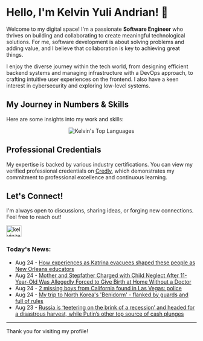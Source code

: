 # Hello, I'm Kelvin Yuli Andrian! 👋

Welcome to my digital space! I'm a passionate **Software Engineer** who thrives on building and collaborating to create meaningful technological solutions. For me, software development is about solving problems and adding value, and I believe that collaboration is key to achieving great things.

I enjoy the diverse journey within the tech world, from designing efficient backend systems and managing infrastructure with a DevOps approach, to crafting intuitive user experiences on the frontend. I also have a keen interest in cybersecurity and exploring low-level systems.

## My Journey in Numbers & Skills

Here are some insights into my work and skills:

<p align="center">
  <img src="https://github-readme-stats.vercel.app/api/top-langs/?username=kelvinzer0&layout=compact&theme=radical" alt="Kelvin's Top Languages" />
</p>

## Professional Credentials

My expertise is backed by various industry certifications. You can view my verified professional credentials on [Credly](https://www.credly.com/users/kelvin-yuli-andrian/badges), which demonstrates my commitment to professional excellence and continuous learning.

## Let's Connect!

I'm always open to discussions, sharing ideas, or forging new connections. Feel free to reach out!

<p align="left">
    <a href="https://linkedin.com/in/kelvinzero" target="blank"><img align="center" src="https://cdn.jsdelivr.net/npm/simple-icons@3.0.1/icons/linkedin.svg" alt="kelvinzero" height="30" width="40" /></a>
</p>

### Today's News:

<!-- feed start -->
- Aug 24 - [How experiences as Katrina evacuees shaped these people as New Orleans educators](https://www.yahoo.com/news/videos/experiences-katrina-evacuees-shaped-people-040211656.html)
- Aug 24 - [Mother and Stepfather Charged with Child Neglect After 11-Year-Old Was Allegedly Forced to Give Birth at Home Without a Doctor](https://www.yahoo.com/news/articles/mother-stepfather-charged-child-neglect-035443151.html)
- Aug 24 - [2 missing boys from California found in Las Vegas: police](https://www.yahoo.com/news/articles/2-missing-boys-california-found-001010631.html)
- Aug 24 - [My trip to North Korea's 'Benidorm' - flanked by guards and full of rules](https://www.yahoo.com/news/articles/trip-north-koreas-benidorm-flanked-230559255.html)
- Aug 23 - [Russia is ‘teetering on the brink of a recession’ and headed for a disastrous harvest, while Putin’s other top source of cash plunges](https://finance.yahoo.com/news/russia-teetering-brink-recession-headed-221324804.html)
<!-- feed end -->

---

Thank you for visiting my profile!
